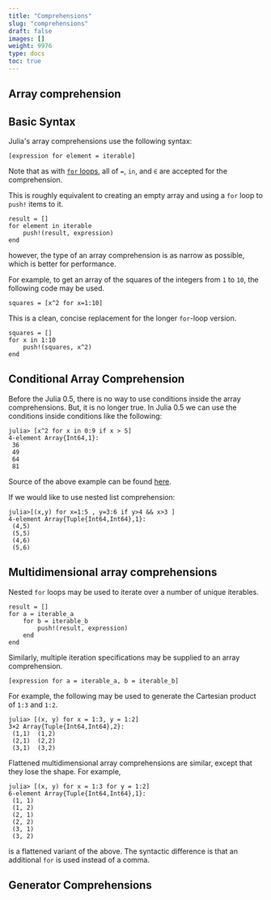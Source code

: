 ```yaml
---
title: "Comprehensions"
slug: "comprehensions"
draft: false
images: []
weight: 9976
type: docs
toc: true
---
```


## Array comprehension
## Basic Syntax

Julia's array comprehensions use the following syntax:

    [expression for element = iterable]

Note that as with [`for` loops][1], all of `=`, `in`, and `∈` are accepted for the comprehension.

This is roughly equivalent to creating an empty array and using a `for` loop to `push!` items to it.

    result = []
    for element in iterable
        push!(result, expression)
    end

however, the type of an array comprehension is as narrow as possible, which is better for performance.

For example, to get an array of the squares of the integers from `1` to `10`, the following code may be used.

    squares = [x^2 for x=1:10]

This is a clean, concise replacement for the longer `for`-loop version.

    squares = []
    for x in 1:10
        push!(squares, x^2)
    end
       

  [1]: https://www.wikiod.com/julia-lang/for-loops

## Conditional Array Comprehension
Before the Julia 0.5, there is no way to use conditions inside the array comprehensions. But, it is no longer true. In Julia 0.5 we can use the conditions inside conditions like the following:

    julia> [x^2 for x in 0:9 if x > 5] 
    4-element Array{Int64,1}:
     36
     49
     64
     81
    
Source of the above example can be found [here][1]. 

If we would like to use nested list comprehension:

    julia>[(x,y) for x=1:5 , y=3:6 if y>4 && x>3 ]
    4-element Array{Tuple{Int64,Int64},1}:
     (4,5)
     (5,5)
     (4,6)
     (5,6)

  


  [1]: http://stackoverflow.com/a/38947888/5223033

## Multidimensional array comprehensions
Nested `for` loops may be used to iterate over a number of unique iterables.

    result = []
    for a = iterable_a
        for b = iterable_b
            push!(result, expression)
        end
    end

Similarly, multiple iteration specifications may be supplied to an array comprehension.

    [expression for a = iterable_a, b = iterable_b]

For example, the following may be used to generate the Cartesian product of `1:3` and `1:2`.

    julia> [(x, y) for x = 1:3, y = 1:2]
    3×2 Array{Tuple{Int64,Int64},2}:
     (1,1)  (1,2)
     (2,1)  (2,2)
     (3,1)  (3,2)

Flattened multidimensional array comprehensions are similar, except that they lose the shape. For example,

    julia> [(x, y) for x = 1:3 for y = 1:2]
    6-element Array{Tuple{Int64,Int64},1}:
     (1, 1)
     (1, 2)
     (2, 1)
     (2, 2)
     (3, 1)
     (3, 2)

is a flattened variant of the above. The syntactic difference is that an additional `for` is used instead of a comma.


## Generator Comprehensions



